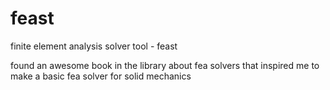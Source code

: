 # feast
finite element analysis solver tool - feast

found an awesome book in the library about fea solvers that inspired me to make a basic fea solver for solid mechanics

